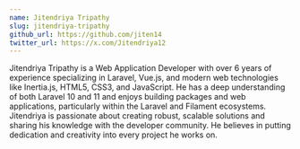 ```yaml
---
name: Jitendriya Tripathy
slug: jitendriya-tripathy
github_url: https://github.com/jiten14
twitter_url: https://x.com/Jitendriya12
---
```


Jitendriya Tripathy is a Web Application Developer with over 6 years of experience specializing in Laravel, Vue.js, and modern web technologies like Inertia.js, HTML5, CSS3, and JavaScript. He has a deep understanding of both Laravel 10 and 11 and enjoys building packages and web applications, particularly within the Laravel and Filament ecosystems. Jitendriya is passionate about creating robust, scalable solutions and sharing his knowledge with the developer community. He believes in putting dedication and creativity into every project he works on.
